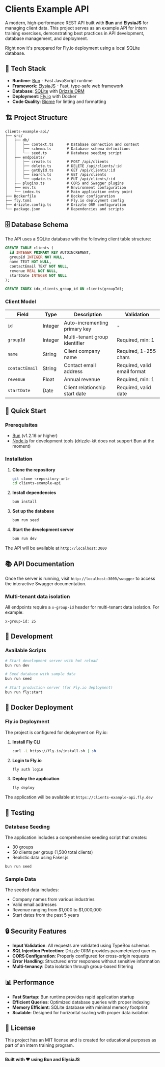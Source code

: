 # Clients Example API

A modern, high-performance REST API built with **Bun** and **ElysiaJS** for managing client data.
This project serves as an example API for intern training exercises, demonstrating best practices in API development, database management, and deployment.

Right now it's preppared for Fly.io deployment using a local SQLite database.

## 🚀 Tech Stack

- **Runtime**: [Bun](https://bun.sh/) - Fast JavaScript runtime
- **Framework**: [ElysiaJS](https://elysiajs.com/) - Fast, type-safe web framework
- **Database**: [SQLite](https://www.sqlite.org/) with [Drizzle ORM](https://orm.drizzle.team/)
- **Deployment**: [Fly.io](https://fly.io/) with Docker
- **Code Quality**: [Biome](https://biomejs.dev/) for linting and formatting

## 🏗️ Project Structure

```
clients-example-api/
├── src/
│   ├── db/
│   │   ├── context.ts      # Database connection and context
│   │   ├── schema.ts       # Database schema definitions
│   │   └── seed.ts         # Database seeding script
│   ├── endpoints/
│   │   ├── create.ts       # POST /api/clients
│   │   ├── delete.ts       # DELETE /api/clients/:id
│   │   ├── getById.ts      # GET /api/clients/:id
│   │   ├── search.ts       # GET /api/clients
│   │   └── update.ts       # PUT /api/clients/:id
│   ├── plugins.ts          # CORS and Swagger plugins
│   ├── env.ts              # Environment configuration
│   └── index.ts            # Main application entry point
├── Dockerfile              # Docker configuration
├── fly.toml                # Fly.io deployment config
├── drizzle.config.ts       # Drizzle ORM configuration
└── package.json            # Dependencies and scripts
```

## 🗄️ Database Schema

The API uses a SQLite database with the following client table structure:

```sql
CREATE TABLE clients (
  id INTEGER PRIMARY KEY AUTOINCREMENT,
  groupId INTEGER NOT NULL,
  name TEXT NOT NULL,
  contactEmail TEXT NOT NULL,
  revenue REAL NOT NULL,
  startDate INTEGER NOT NULL
);

CREATE INDEX idx_clients_group_id ON clients(groupId);
```

### Client Model

| Field | Type | Description | Validation |
|-------|------|-------------|------------|
| `id` | Integer | Auto-incrementing primary key | - |
| `groupId` | Integer | Multi-tenant group identifier | Required, min: 1 |
| `name` | String | Client company name | Required, 1-255 chars |
| `contactEmail` | String | Contact email address | Required, valid email format |
| `revenue` | Float | Annual revenue | Required, min: 1 |
| `startDate` | Date | Client relationship start date | Required, valid date |

## 🚀 Quick Start

### Prerequisites

- [Bun](https://bun.sh/) (v1.2.16 or higher)
- [Node.js](https://nodejs.org/) for development tools (drizzle-kit does not support Bun at the moment)

### Installation

1. **Clone the repository**
   ```bash
   git clone <repository-url>
   cd clients-example-api
   ```

2. **Install dependencies**
   ```bash
   bun install
   ```

3. **Set up the database**
   ```bash
   bun run seed
   ```

4. **Start the development server**
   ```bash
   bun run dev
   ```

The API will be available at `http://localhost:3000`

## 📚 API Documentation

Once the server is running, visit `http://localhost:3000/swagger` to access the interactive Swagger documentation.

### Multi-tenant data isolation

All endpoints require a `x-group-id` header for multi-tenant data isolation. For example:
```
x-group-id: 25
```

## 🔧 Development

### Available Scripts

```bash
# Start development server with hot reload
bun run dev

# Seed database with sample data
bun run seed

# Start production server (for Fly.io deployment)
bun run fly:start
```

## 🐳 Docker Deployment

### Fly.io Deployment

The project is configured for deployment on Fly.io:

1. **Install Fly CLI**
   ```bash
   curl -L https://fly.io/install.sh | sh
   ```

2. **Login to Fly.io**
   ```bash
   fly auth login
   ```

3. **Deploy the application**
   ```bash
   fly deploy
   ```

The application will be available at `https://clients-example-api.fly.dev`

## 🧪 Testing

### Database Seeding

The application includes a comprehensive seeding script that creates:
- 30 groups
- 50 clients per group (1,500 total clients)
- Realistic data using Faker.js

```bash
bun run seed
```

### Sample Data

The seeded data includes:
- Company names from various industries
- Valid email addresses
- Revenue ranging from $1,000 to $1,000,000
- Start dates from the past 5 years

## 🔒 Security Features

- **Input Validation**: All requests are validated using TypeBox schemas
- **SQL Injection Protection**: Drizzle ORM provides parameterized queries
- **CORS Configuration**: Properly configured for cross-origin requests
- **Error Handling**: Structured error responses without sensitive information
- **Multi-tenancy**: Data isolation through group-based filtering

## 📊 Performance

- **Fast Startup**: Bun runtime provides rapid application startup
- **Efficient Queries**: Optimized database queries with proper indexing
- **Memory Efficient**: SQLite database with minimal memory footprint
- **Scalable**: Designed for horizontal scaling with proper data isolation

## 📝 License

This project has an MIT license and is created for educational purposes as part of an intern training program.

---

**Built with ❤️ using Bun and ElysiaJS**

